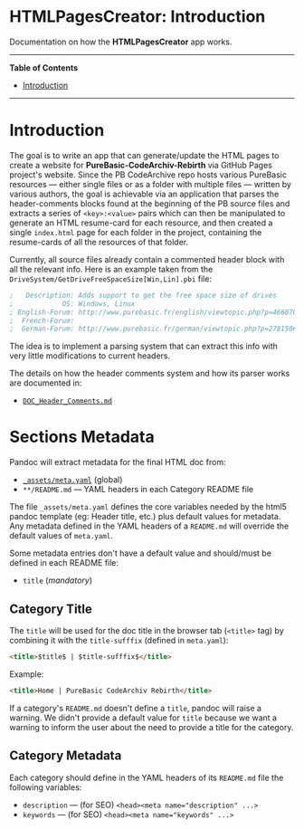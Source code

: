 # HTMLPagesCreator: Introduction

Documentation on how the __HTMLPagesCreator__ app works.


-----

**Table of Contents**

<!-- MarkdownTOC autolink="true" bracket="round" autoanchor="false" lowercase="true" lowercase_only_ascii="true" uri_encoding="true" depth="3" -->

- [Introduction](#introduction)

<!-- /MarkdownTOC -->

-----


# Introduction

The goal is to write an app that can generate/update the HTML pages to create a website for __PureBasic-CodeArchiv-Rebirth__ via GitHub Pages project's website. Since the PB CodeArchive repo hosts various PureBasic resources — either single files or as a folder with multiple files — written by various authors, the goal is achievable via an application that parses the header-comments blocks found at the beginning of the PB source files and extracts a series of `<key>:<value>` pairs which can then be manipulated to generate an HTML resume-card for each resource, and then created a single `index.html` page for each folder in the project, containing the resume-cards of all the resources of that folder.

Currently, all source files already contain a commented header block with all the relevant info. Here is an example taken from the `DriveSystem/GetDriveFreeSpaceSize[Win,Lin].pbi` file:

```purebasic
;   Description: Adds support to get the free space size of drives
;            OS: Windows, Linux
; English-Forum: http://www.purebasic.fr/english/viewtopic.php?p=466070#p466070
;  French-Forum:
;  German-Forum: http://www.purebasic.fr/german/viewtopic.php?p=278150#p278150
```

The idea is to implement a parsing system that can extract this info with very little modifications to current headers.

The details on how the header comments system and how its parser works are documented in:

- [`DOC_Header_Comments.md`](./DOC_Header_Comments.md)

# Sections Metadata

Pandoc will extract metadata for the final HTML doc from:

- [`_assets/meta.yaml`](./meta.yaml) (global)
- `**/README.md` — YAML headers in each Category README file

The file `_assets/meta.yaml` defines the core variables needed by the html5 pandoc template (eg: Header title, etc.) plus default values for metadata. Any metadata defined in the YAML headers of a `README.md` will override the default values of `meta.yaml`.

Some metadata entries don't have a default value and should/must be defined in each README file:

- `title` (_mandatory_)

## Category Title

The `title` will be used for the doc title in the browser tab (`<title>` tag) by combining it with the `title-sufffix` (defined in `meta.yaml`):

```html
<title>$title$ | $title-sufffix$</title>
```

Example:

```html
<title>Home | PureBasic CodeArchiv Rebirth</title>
```

If a category's `README.md` doesn't define a `title`, pandoc will raise a warning. We didn't provide a default value for `title` because we want a warning to inform the user about the need to provide a title for the category.

## Category Metadata

Each category should define in the YAML headers of its `README.md` file the following variables:

- `description` — (for SEO) `<head><meta name="description" ...>`
- `keywords` — (for SEO) `<head><meta name="keywords" ...>`


